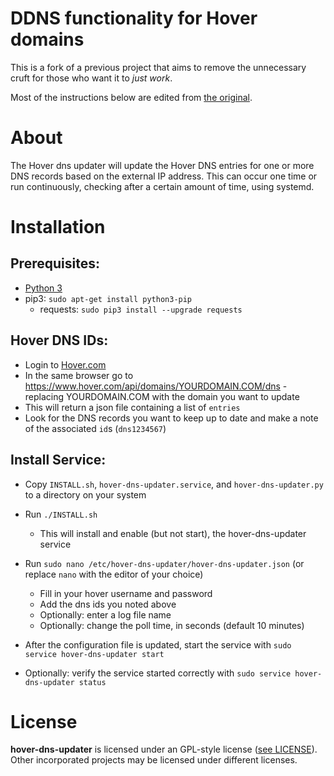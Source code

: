 # DDNS functionality for Hover domains

This is a fork of a previous project that aims to remove the unnecessary cruft
for those who want it to *just work*.

Most of the instructions below are edited from
[the original](https://github.com/texasaggie97/hover-dns-updater/).


About
=====
The Hover dns updater will update the Hover DNS entries for one or more
DNS records based on the external IP address. This can occur one time or run
continuously, checking after a certain amount of time, using systemd.


Installation
============

Prerequisites:
--------------
- [Python 3](https://www.python.org/downloads/)
- pip3: ```sudo apt-get install python3-pip```
  - requests: ```sudo pip3 install --upgrade requests```

Hover DNS IDs:
--------------
- Login to [Hover.com](https://hover.com)
- In the same browser go to
  https://www.hover.com/api/domains/YOURDOMAIN.COM/dns - replacing
  YOURDOMAIN.COM with the domain you want to update
- This will return a json file containing a list of ```entries```
- Look for the DNS records you want to keep up to date and make a note of the
  associated ```id```s (```dns1234567```)

Install Service:
-----------------------
- Copy ```INSTALL.sh```, ```hover-dns-updater.service```,
  and ```hover-dns-updater.py``` to a directory on your system
- Run ```./INSTALL.sh```
  - This will install and enable (but not start), the hover-dns-updater service
- Run ```sudo nano /etc/hover-dns-updater/hover-dns-updater.json```
  (or replace ```nano``` with the editor of your choice)
  - Fill in your hover username and password
  - Add the dns ids you noted above
  - Optionally: enter a log file name
  - Optionally: change the poll time, in seconds (default 10 minutes)

- After the configuration file is updated, start the service
  with ```sudo service hover-dns-updater start```
- Optionally: verify the service started correctly
  with ```sudo service hover-dns-updater status```


License
=======

**hover-dns-updater** is licensed under an GPL-style license ([see
LICENSE](https://github.com/texasaggie97/hover-dns-updater/blob/master/LICENSE)).
Other incorporated projects may be licensed under different licenses.
